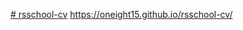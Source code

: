 [# rsschool-cv](https://oneight15.github.io/rsschool-cv/cv)
https://oneight15.github.io/rsschool-cv/
